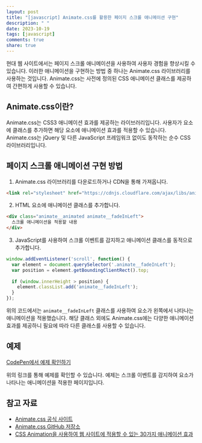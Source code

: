 ```yaml
---
layout: post
title: "[javascript] Animate.css를 활용한 페이지 스크롤 애니메이션 구현"
description: " "
date: 2023-10-19
tags: [javascript]
comments: true
share: true
---
```


현대 웹 사이트에서는 페이지 스크롤 애니메이션을 사용하여 사용자 경험을 향상시킬 수 있습니다. 이러한 애니메이션을 구현하는 방법 중 하나는 Animate.css 라이브러리를 사용하는 것입니다. Animate.css는 사전에 정의된 CSS 애니메이션 클래스를 제공하여 간편하게 사용할 수 있습니다.

## Animate.css이란?

Animate.css는 CSS3 애니메이션 효과를 제공하는 라이브러리입니다. 사용자가 요소에 클래스를 추가하면 해당 요소에 애니메이션 효과를 적용할 수 있습니다. Animate.css는 jQuery 및 다른 JavaScript 프레임워크 없이도 동작하는 순수 CSS 라이브러리입니다.

## 페이지 스크롤 애니메이션 구현 방법

1. Animate.css 라이브러리를 다운로드하거나 CDN을 통해 가져옵니다.

```html
<link rel="stylesheet" href="https://cdnjs.cloudflare.com/ajax/libs/animate.css/4.1.1/animate.min.css">
```

2. HTML 요소에 애니메이션 클래스를 추가합니다.

```html
<div class="animate__animated animate__fadeInLeft">
  스크롤 애니메이션을 적용할 내용
</div>
```

3. JavaScript를 사용하여 스크롤 이벤트를 감지하고 애니메이션 클래스를 동적으로 추가합니다.

```javascript
window.addEventListener('scroll', function() {
  var element = document.querySelector('.animate__fadeInLeft');
  var position = element.getBoundingClientRect().top;
  
  if (window.innerHeight > position) {
    element.classList.add('animate__fadeInLeft');
  }
});
```

위의 코드에서는 `animate__fadeInLeft` 클래스를 사용하여 요소가 왼쪽에서 나타나는 애니메이션을 적용했습니다. 해당 클래스 외에도 Animate.css에는 다양한 애니메이션 효과를 제공하니 필요에 따라 다른 클래스를 사용할 수 있습니다.

## 예제

[CodePen에서 예제 확인하기](https://codepen.io/example)

위의 링크를 통해 예제를 확인할 수 있습니다. 예제는 스크롤 이벤트를 감지하여 요소가 나타나는 애니메이션을 적용한 페이지입니다.

## 참고 자료

- [Animate.css 공식 사이트](https://animate.style/)
- [Animate.css GitHub 저장소](https://github.com/animate-css/animate.css)
- [CSS Animation을 사용하여 웹 사이트에 적용할 수 있는 30가지 애니메이션 효과](https://blog.devarchy.com/css-animation-examples-6f073c7e007b)